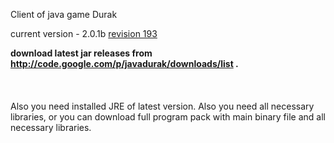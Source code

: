 Client of java game Durak

current version - 2.0.1b [revision 193](https://code.google.com/p/javadurak/source/detail?r=193)
<br>

<B>

download latest jar releases from <a href='http://code.google.com/p/javadurak/downloads/list'>http://code.google.com/p/javadurak/downloads/list</a> . <br>
<br>
</B><br>
<br>
 Also you need installed JRE of latest version. Also you need all necessary libraries, or you can download full program pack with main binary file and all necessary libraries.